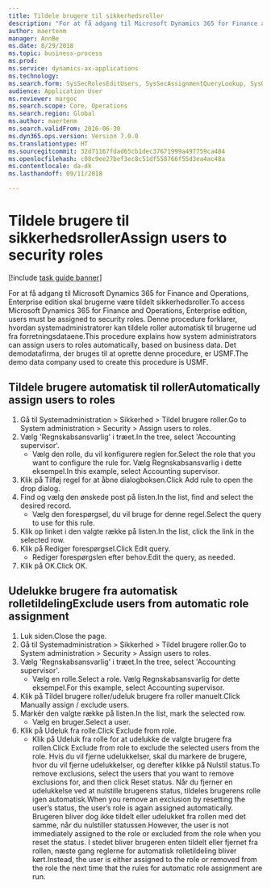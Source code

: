 ```yaml
--- 
title: Tildele brugere til sikkerhedsroller
description: "For at få adgang til Microsoft Dynamics 365 for Finance and Operations, Enterprise edition skal brugerne være tildelt sikkerhedsroller."
author: maertenm
manager: AnnBe
ms.date: 8/29/2018
ms.topic: business-process
ms.prod: 
ms.service: dynamics-ax-applications
ms.technology: 
ms.search.form: SysSecRolesEditUsers, SysSecAssignmentQueryLookup, SysQueryForm, SysSecRoleExcludeUsers
audience: Application User
ms.reviewer: margoc
ms.search.scope: Core, Operations
ms.search.region: Global
ms.author: maertenm
ms.search.validFrom: 2016-06-30
ms.dyn365.ops.version: Version 7.0.0
ms.translationtype: HT
ms.sourcegitcommit: 32d71167fdad65cb1dec37671999a497759ca484
ms.openlocfilehash: c08c9ee27bef3ec8c51df558766f55d3ea4ac48a
ms.contentlocale: da-dk
ms.lasthandoff: 09/11/2018

---
```

# <a name="assign-users-to-security-roles"></a><span data-ttu-id="7969e-103">Tildele brugere til sikkerhedsroller</span><span class="sxs-lookup"><span data-stu-id="7969e-103">Assign users to security roles</span></span>

[!include [task guide banner](../../includes/task-guide-banner.md)]

<span data-ttu-id="7969e-104">For at få adgang til Microsoft Dynamics 365 for Finance and Operations, Enterprise edition skal brugerne være tildelt sikkerhedsroller.</span><span class="sxs-lookup"><span data-stu-id="7969e-104">To access Microsoft Dynamics 365 for Finance and Operations, Enterprise edition, users must be assigned to security roles.</span></span> <span data-ttu-id="7969e-105">Denne procedure forklarer, hvordan systemadministratorer kan tildele roller automatisk til brugerne ud fra forretningsdataene.</span><span class="sxs-lookup"><span data-stu-id="7969e-105">This procedure explains how system administrators can assign users to roles automatically, based on business data.</span></span> <span data-ttu-id="7969e-106">Det demodatafirma, der bruges til at oprette denne procedure, er USMF.</span><span class="sxs-lookup"><span data-stu-id="7969e-106">The demo data company used to create this procedure is USMF.</span></span>


## <a name="automatically-assign-users-to-roles"></a><span data-ttu-id="7969e-107">Tildele brugere automatisk til roller</span><span class="sxs-lookup"><span data-stu-id="7969e-107">Automatically assign users to roles</span></span>
1. <span data-ttu-id="7969e-108">Gå til Systemadministration > Sikkerhed > Tildel brugere roller.</span><span class="sxs-lookup"><span data-stu-id="7969e-108">Go to System administration > Security > Assign users to roles.</span></span>
2. <span data-ttu-id="7969e-109">Vælg 'Regnskabsansvarlig' i træet.</span><span class="sxs-lookup"><span data-stu-id="7969e-109">In the tree, select 'Accounting supervisor'.</span></span>
    * <span data-ttu-id="7969e-110">Vælg den rolle, du vil konfigurere reglen for.</span><span class="sxs-lookup"><span data-stu-id="7969e-110">Select the role that you want to configure the rule for.</span></span> <span data-ttu-id="7969e-111">Vælg Regnskabsansvarlig i dette eksempel.</span><span class="sxs-lookup"><span data-stu-id="7969e-111">In this example, select Accounting supervisor.</span></span>  
3. <span data-ttu-id="7969e-112">Klik på Tilføj regel for at åbne dialogboksen.</span><span class="sxs-lookup"><span data-stu-id="7969e-112">Click Add rule to open the drop dialog.</span></span>
4. <span data-ttu-id="7969e-113">Find og vælg den ønskede post på listen.</span><span class="sxs-lookup"><span data-stu-id="7969e-113">In the list, find and select the desired record.</span></span>
    * <span data-ttu-id="7969e-114">Vælg den forespørgsel, du vil bruge for denne regel.</span><span class="sxs-lookup"><span data-stu-id="7969e-114">Select the query to use for this rule.</span></span>  
5. <span data-ttu-id="7969e-115">Klik op linket i den valgte række på listen.</span><span class="sxs-lookup"><span data-stu-id="7969e-115">In the list, click the link in the selected row.</span></span>
6. <span data-ttu-id="7969e-116">Klik på Rediger forespørgsel.</span><span class="sxs-lookup"><span data-stu-id="7969e-116">Click Edit query.</span></span>
    * <span data-ttu-id="7969e-117">Rediger forespørgslen efter behov.</span><span class="sxs-lookup"><span data-stu-id="7969e-117">Edit the query, as needed.</span></span>  
7. <span data-ttu-id="7969e-118">Klik på OK.</span><span class="sxs-lookup"><span data-stu-id="7969e-118">Click OK.</span></span>

## <a name="exclude-users-from-automatic-role-assignment"></a><span data-ttu-id="7969e-119">Udelukke brugere fra automatisk rolletildeling</span><span class="sxs-lookup"><span data-stu-id="7969e-119">Exclude users from automatic role assignment</span></span>
1. <span data-ttu-id="7969e-120">Luk siden.</span><span class="sxs-lookup"><span data-stu-id="7969e-120">Close the page.</span></span>
2. <span data-ttu-id="7969e-121">Gå til Systemadministration > Sikkerhed > Tildel brugere roller.</span><span class="sxs-lookup"><span data-stu-id="7969e-121">Go to System administration > Security > Assign users to roles.</span></span>
3. <span data-ttu-id="7969e-122">Vælg 'Regnskabsansvarlig' i træet.</span><span class="sxs-lookup"><span data-stu-id="7969e-122">In the tree, select 'Accounting supervisor'.</span></span>
    * <span data-ttu-id="7969e-123">Vælg en rolle.</span><span class="sxs-lookup"><span data-stu-id="7969e-123">Select a role.</span></span> <span data-ttu-id="7969e-124">Vælg Regnskabsansvarlig for dette eksempel.</span><span class="sxs-lookup"><span data-stu-id="7969e-124">For this example, select Accounting supervisor.</span></span>  
4. <span data-ttu-id="7969e-125">Klik på Tildel brugere roller/udeluk brugere fra roller manuelt.</span><span class="sxs-lookup"><span data-stu-id="7969e-125">Click Manually assign / exclude users.</span></span>
5. <span data-ttu-id="7969e-126">Markér den valgte række på listen.</span><span class="sxs-lookup"><span data-stu-id="7969e-126">In the list, mark the selected row.</span></span>
    * <span data-ttu-id="7969e-127">Vælg en bruger.</span><span class="sxs-lookup"><span data-stu-id="7969e-127">Select a user.</span></span>  
6. <span data-ttu-id="7969e-128">Klik på Udeluk fra rolle.</span><span class="sxs-lookup"><span data-stu-id="7969e-128">Click Exclude from role.</span></span>
    * <span data-ttu-id="7969e-129">Klik på Udeluk fra rolle for at udelukke de valgte brugere fra rollen.</span><span class="sxs-lookup"><span data-stu-id="7969e-129">Click Exclude from role to exclude the selected users from the role.</span></span> <span data-ttu-id="7969e-130">Hvis du vil fjerne udelukkelser, skal du markere de brugere, hvor du vil fjerne udelukkelser, og derefter klikke på Nulstil status.</span><span class="sxs-lookup"><span data-stu-id="7969e-130">To remove exclusions, select the users that you want to remove exclusions for, and then click Reset status.</span></span> <span data-ttu-id="7969e-131">Når du fjerner en udelukkelse ved at nulstille brugerens status, tildeles brugerens rolle igen automatisk.</span><span class="sxs-lookup"><span data-stu-id="7969e-131">When you remove an exclusion by resetting the user’s status, the user’s role is again assigned automatically.</span></span> <span data-ttu-id="7969e-132">Brugeren bliver dog ikke tildelt eller udelukket fra rollen med det samme, når du nulstiller statussen.</span><span class="sxs-lookup"><span data-stu-id="7969e-132">However, the user is not immediately assigned to the role or excluded from the role when you reset the status.</span></span> <span data-ttu-id="7969e-133">I stedet bliver brugeren enten tildelt eller fjernet fra rollen, næste gang reglerne for automatisk rolletildeling bliver kørt.</span><span class="sxs-lookup"><span data-stu-id="7969e-133">Instead, the user is either assigned to the role or removed from the role the next time that the rules for automatic role assignment are run.</span></span>  


